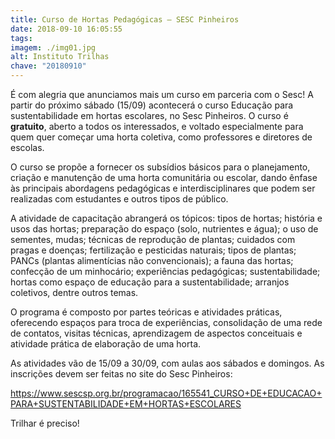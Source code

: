 ```yaml
---
title: Curso de Hortas Pedagógicas – SESC Pinheiros
date: 2018-09-10 16:05:55
tags:
imagem: ./img01.jpg
alt: Instituto Trilhas
chave: "20180910"
---
```

É com alegria que anunciamos mais um curso em parceria com o Sesc! A partir do próximo sábado (15/09) acontecerá o curso Educação para sustentabilidade em hortas escolares, no Sesc Pinheiros. O curso é **gratuito**, aberto a todos os interessados, e voltado especialmente para quem quer começar uma horta coletiva, como professores e diretores de escolas.

O curso se propõe a fornecer os subsídios básicos para o planejamento, criação e manutenção de uma horta comunitária ou escolar, dando ênfase às principais abordagens pedagógicas e interdisciplinares que podem ser realizadas com estudantes e outros tipos de público.

A atividade de capacitação abrangerá os tópicos: tipos de hortas; história e usos das hortas; preparação do espaço (solo, nutrientes e água); o uso de sementes, mudas; técnicas de reprodução de plantas; cuidados com pragas e doenças; fertilização e pesticidas naturais; tipos de plantas; PANCs (plantas alimentícias não convencionais); a fauna das hortas; confecção de um minhocário; experiências pedagógicas; sustentabilidade; hortas como espaço de educação para a sustentabilidade; arranjos coletivos, dentre outros temas.

O programa é composto por partes teóricas e atividades práticas, oferecendo espaços para troca de experiências, consolidação de uma rede de contatos, visitas técnicas, aprendizagem de aspectos conceituais e atividade prática de elaboração de uma horta. 

As atividades vão de 15/09 a 30/09, com aulas aos sábados e domingos. As inscrições devem ser feitas no site do Sesc Pinheiros:

https://www.sescsp.org.br/programacao/165541_CURSO+DE+EDUCACAO+PARA+SUSTENTABILIDADE+EM+HORTAS+ESCOLARES

Trilhar é preciso!
